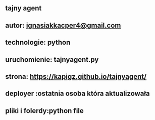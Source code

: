 ## tajny agent
## autor: ignasiakkacper4@gmail.com
## technologie: python
## uruchomienie: tajnyagent.py
## strona: https://kapigz.github.io/tajnyagent/
## deployer :ostatnia osoba która aktualizowała
## pliki i folerdy:python file

